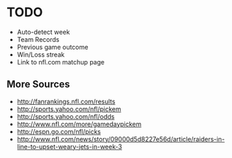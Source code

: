 # TODO

* Auto-detect week
* Team Records
* Previous game outcome
* Win/Loss streak
* Link to nfl.com matchup page

## More Sources

* http://fanrankings.nfl.com/results
* http://sports.yahoo.com/nfl/pickem
* http://sports.yahoo.com/nfl/odds
* http://www.nfl.com/more/gamedaypickem
* http://espn.go.com/nfl/picks
* http://www.nfl.com/news/story/09000d5d8227e56d/article/raiders-in-line-to-upset-weary-jets-in-week-3
